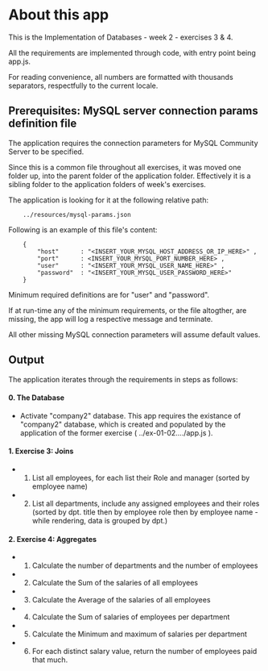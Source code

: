 
# About this app

This is the Implementation of  Databases - week 2 - exercises 3 & 4.

All the requirements are implemented through code, with entry point being app.js.

For reading convenience, all numbers are formatted with thousands separators, respectfully to the current locale.



## Prerequisites: MySQL server connection params definition file

The application requires the connection parameters for MySQL Community Server to be specified.

Since this is a common file throughout all exercises, it was moved one folder up, into the parent folder of the application folder.
Effectively it is a sibling folder to the application folders of week's exercises.

The application is looking for it at the following relative path:
```
    ../resources/mysql-params.json
```


Following is an example of this file's content:
```
    {
        "host"      : "<INSERT_YOUR_MYSQL_HOST_ADDRESS_OR_IP_HERE>" ,
        "port"      : <INSERT_YOUR_MYSQL_PORT_NUMBER_HERE> ,
        "user"      : "<INSERT_YOUR_MYSQL_USER_NAME_HERE>" ,
        "password"  : "<INSERT_YOUR_MYSQL_USER_PASSWORD_HERE>"
    }
```

Minimum required definitions are for "user" and "password".

If at run-time any of the minimum requirements, or the file altogther, are missing, the app will log a respective message and terminate.

All other missing MySQL connection parameters will assume default values.



## Output

The application iterates through the requirements in steps as follows:

#### 0.  The Database
*   Activate "company2" database. This app requires the existance of "company2" database, which is created and populated by the application of the former exercise ( ../ex-01-02..../app.js ).


#### 1.  Exercise 3: Joins
*   1. List all employees, for each list their Role and manager (sorted by employee name)
*   2. List all departments, include any assigned employees and their roles (sorted by dpt. title then by employee role then by employee name - while rendering, data is grouped by dpt.)


#### 2.  Exercise 4: Aggregates
*   1. Calculate the number of departments and the number of employees
*   2. Calculate the Sum of the salaries of all employees
*   3. Calculate the Average of the salaries of all employees
*   4. Calculate the Sum of salaries of employees per department
*   5. Calculate the Minimum and maximum of salaries per department
*   6. For each distinct salary value, return the number of employees paid that much.

